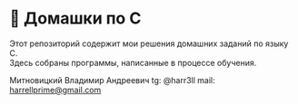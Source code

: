 # 📝 Домашки по C

Этот репозиторий содержит мои решения домашних заданий по языку C.  
Здесь собраны программы, написанные в процессе обучения.

Митновицкий Владимир Андреевич 
tg: @harr3ll 
mail: harrellprime@gmail.com 